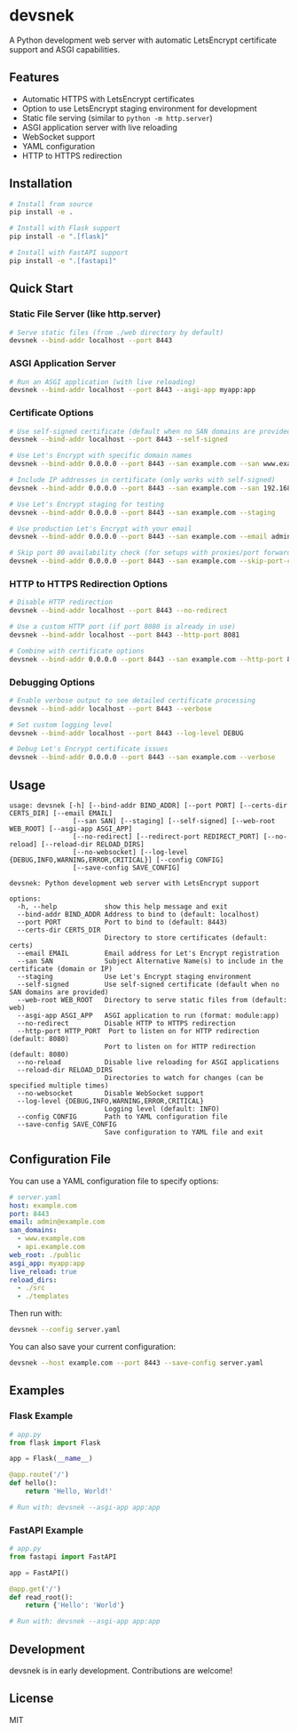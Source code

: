 # devsnek

A Python development web server with automatic LetsEncrypt certificate support and ASGI capabilities.

## Features

- Automatic HTTPS with LetsEncrypt certificates
- Option to use LetsEncrypt staging environment for development
- Static file serving (similar to `python -m http.server`)
- ASGI application server with live reloading
- WebSocket support
- YAML configuration
- HTTP to HTTPS redirection

## Installation

```bash
# Install from source
pip install -e .

# Install with Flask support
pip install -e ".[flask]"

# Install with FastAPI support
pip install -e ".[fastapi]"
```

## Quick Start

### Static File Server (like http.server)

```bash
# Serve static files (from ./web directory by default)
devsnek --bind-addr localhost --port 8443
```

### ASGI Application Server

```bash
# Run an ASGI application (with live reloading)
devsnek --bind-addr localhost --port 8443 --asgi-app myapp:app
```

### Certificate Options

```bash
# Use self-signed certificate (default when no SAN domains are provided)
devsnek --bind-addr localhost --port 8443 --self-signed

# Use Let's Encrypt with specific domain names
devsnek --bind-addr 0.0.0.0 --port 8443 --san example.com --san www.example.com

# Include IP addresses in certificate (only works with self-signed)
devsnek --bind-addr 0.0.0.0 --port 8443 --san example.com --san 192.168.1.10

# Use Let's Encrypt staging for testing
devsnek --bind-addr 0.0.0.0 --port 8443 --san example.com --staging

# Use production Let's Encrypt with your email
devsnek --bind-addr 0.0.0.0 --port 8443 --san example.com --email admin@example.com

# Skip port 80 availability check (for setups with proxies/port forwarding)
devsnek --bind-addr 0.0.0.0 --port 8443 --san example.com --skip-port-check
```

### HTTP to HTTPS Redirection Options

```bash
# Disable HTTP redirection
devsnek --bind-addr localhost --port 8443 --no-redirect

# Use a custom HTTP port (if port 8080 is already in use)
devsnek --bind-addr localhost --port 8443 --http-port 8081

# Combine with certificate options
devsnek --bind-addr 0.0.0.0 --port 8443 --san example.com --http-port 8081
```

### Debugging Options

```bash
# Enable verbose output to see detailed certificate processing
devsnek --bind-addr localhost --port 8443 --verbose

# Set custom logging level
devsnek --bind-addr localhost --port 8443 --log-level DEBUG

# Debug Let's Encrypt certificate issues
devsnek --bind-addr 0.0.0.0 --port 8443 --san example.com --verbose
```

## Usage

```
usage: devsnek [-h] [--bind-addr BIND_ADDR] [--port PORT] [--certs-dir CERTS_DIR] [--email EMAIL] 
                [--san SAN] [--staging] [--self-signed] [--web-root WEB_ROOT] [--asgi-app ASGI_APP] 
                [--no-redirect] [--redirect-port REDIRECT_PORT] [--no-reload] [--reload-dir RELOAD_DIRS] 
                [--no-websocket] [--log-level {DEBUG,INFO,WARNING,ERROR,CRITICAL}] [--config CONFIG] 
                [--save-config SAVE_CONFIG]

devsnek: Python development web server with LetsEncrypt support

options:
  -h, --help            show this help message and exit
  --bind-addr BIND_ADDR Address to bind to (default: localhost)
  --port PORT           Port to bind to (default: 8443)
  --certs-dir CERTS_DIR
                        Directory to store certificates (default: certs)
  --email EMAIL         Email address for Let's Encrypt registration
  --san SAN             Subject Alternative Name(s) to include in the certificate (domain or IP)
  --staging             Use Let's Encrypt staging environment
  --self-signed         Use self-signed certificate (default when no SAN domains are provided)
  --web-root WEB_ROOT   Directory to serve static files from (default: web)
  --asgi-app ASGI_APP   ASGI application to run (format: module:app)
  --no-redirect         Disable HTTP to HTTPS redirection
  --http-port HTTP_PORT  Port to listen on for HTTP redirection (default: 8080)
                        Port to listen on for HTTP redirection (default: 8080)
  --no-reload           Disable live reloading for ASGI applications
  --reload-dir RELOAD_DIRS
                        Directories to watch for changes (can be specified multiple times)
  --no-websocket        Disable WebSocket support
  --log-level {DEBUG,INFO,WARNING,ERROR,CRITICAL}
                        Logging level (default: INFO)
  --config CONFIG       Path to YAML configuration file
  --save-config SAVE_CONFIG
                        Save configuration to YAML file and exit
```

## Configuration File

You can use a YAML configuration file to specify options:

```yaml
# server.yaml
host: example.com
port: 8443
email: admin@example.com
san_domains:
  - www.example.com
  - api.example.com
web_root: ./public
asgi_app: myapp:app
live_reload: true
reload_dirs:
  - ./src
  - ./templates
```

Then run with:

```bash
devsnek --config server.yaml
```

You can also save your current configuration:

```bash
devsnek --host example.com --port 8443 --save-config server.yaml
```

## Examples

### Flask Example

```python
# app.py
from flask import Flask

app = Flask(__name__)

@app.route('/')
def hello():
    return 'Hello, World!'

# Run with: devsnek --asgi-app app:app
```

### FastAPI Example

```python
# app.py
from fastapi import FastAPI

app = FastAPI()

@app.get('/')
def read_root():
    return {'Hello': 'World'}

# Run with: devsnek --asgi-app app:app
```

## Development

devsnek is in early development. Contributions are welcome!

## License

MIT